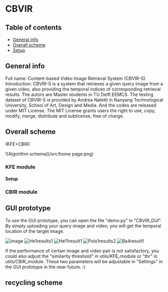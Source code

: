 # CBVIR
## Table of contents
* [General info](#general-info)
* [Overall scheme](#overall-scheme)
* [Setup](#setup)

## General info
Full name: Content-based Video Image Retrieval System (CBVIR-S)
Introduction: CBVIR-S is a system that retrieves a given query image from a given video, also providing the temporal indices of corresponding retrieval results. The autors are Master students in TU Delft EEMCS. The testing dataset of CBVIR-S is provided by Andrea Natetti in Nanyang Technological University, School of Art, Design and Media. And the codes are released under MIT License. The MIT License grants users the right to use, copy, modify, merge, distribute and sublicense, free of charge.

## Overall scheme
(KFE+CBIR)

![Algorithm schema](/src/home page.png)

### KFE module
#### Setup

### CBIR module

## GUI prototype
To use the GUI prototype, you can open the file "demo.py" in "CBVIR_GUI". By simply uploading your query image and video, you will get the temporal location of the target image. 

![image](https://github.com/LotusCreme/CBVIR/assets/141781811/27728bcd-ae09-43e5-a52d-793c23af45ff)
![He1results1](https://github.com/LotusCreme/CBVIR/assets/141781811/fb53b55b-804b-4ee0-a38c-ef2103aad6f7)
![He11result1](https://github.com/LotusCreme/CBVIR/assets/141781811/666146e4-8c81-4c0e-a18e-453452257536)
![Polo1results2](https://github.com/LotusCreme/CBVIR/assets/141781811/f1aeff71-87d8-4907-9505-6a79e38c4dd0)
![Ba4result1](https://github.com/LotusCreme/CBVIR/assets/141781811/305e227d-e2bb-483c-bf52-1f2614cfe7e5)


If the performance of certain image and video pair is not satisfactory, you could also adjust the "similarity threshold" in utils/KFE_module or "thr" in utils/CBIR_module. These two parameters will be adjustable in "Settings" in the GUI prototype in the near future. :)



## recycling scheme
